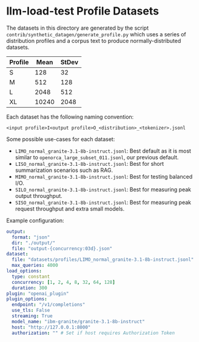 # llm-load-test Profile Datasets

The datasets in this directory are generated by the script `contrib/synthetic_datagen/generate_profile.py` which uses a series of distribution profiles and a corpus text to produce normally-distributed datasets.

| Profile | Mean  | StDev |
|---------|-------|-------|
| S       | 128   | 32    |
| M       | 512   | 128   |
| L       | 2048  | 512   |
| XL      | 10240 | 2048  |

Each dataset has the following naming convention:

```
<input profile>I<output profile>O_<distribution>_<tokenizer>.jsonl
```

Some possible use-cases for each dataset:

- `LIMO_normal_granite-3.1-8b-instruct.jsonl`: Best default as it is most similar to `openorca_large_subset_011.jsonl`, our previous default.
- `LISO_normal_granite-3.1-8b-instruct.jsonl`: Best for short summarization scenarios such as RAG.
- `MIMO_normal_granite-3.1-8b-instruct.jsonl`: Best for testing balanced I/O.
- `SILO_normal_granite-3.1-8b-instruct.jsonl`: Best for measuring peak output throughput.
- `SISO_normal_granite-3.1-8b-instruct.jsonl`: Best for measuring peak request throughput and extra small models.

Example configuration:

``` yaml
output:
  format: "json"
  dir: "./output/"
  file: "output-{concurrency:03d}.json"
dataset:
  file: "datasets/profiles/LIMO_normal_granite-3.1-8b-instruct.jsonl"
  max_queries: 4000
load_options:
  type: constant
  concurrency: [1, 2, 4, 8, 32, 64, 128]
  duration: 300
plugin: "openai_plugin"
plugin_options:
  endpoint: "/v1/completions"
  use_tls: False
  streaming: True
  model_name: "ibm-granite/granite-3.1-8b-instruct"
  host: "http://127.0.0.1:8000"
  authorization: "" # Set if host requires Authorization Token
```
